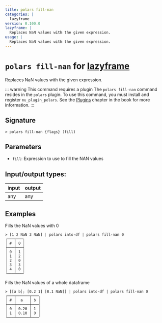 ```yaml
---
title: polars fill-nan
categories: |
  lazyframe
version: 0.100.0
lazyframe: |
  Replaces NaN values with the given expression.
usage: |
  Replaces NaN values with the given expression.
---
```

<!-- This file is automatically generated. Please edit the command in https://github.com/nushell/nushell instead. -->

# `polars fill-nan` for [lazyframe](/commands/categories/lazyframe.md)

<div class='command-title'>Replaces NaN values with the given expression.</div>

::: warning This command requires a plugin
The `polars fill-nan` command resides in the `polars` plugin.
To use this command, you must install and register `nu_plugin_polars`.
See the [Plugins](/book/plugins.html) chapter in the book for more information.
:::


## Signature

```> polars fill-nan {flags} (fill)```

## Parameters

 -  `fill`: Expression to use to fill the NAN values


## Input/output types:

| input | output |
| ----- | ------ |
| any   | any    |

## Examples

Fills the NaN values with 0
```nu
> [1 2 NaN 3 NaN] | polars into-df | polars fill-nan 0
╭───┬───╮
│ # │ 0 │
├───┼───┤
│ 0 │ 1 │
│ 1 │ 2 │
│ 2 │ 0 │
│ 3 │ 3 │
│ 4 │ 0 │
╰───┴───╯

```

Fills the NaN values of a whole dataframe
```nu
> [[a b]; [0.2 1] [0.1 NaN]] | polars into-df | polars fill-nan 0
╭───┬──────┬───╮
│ # │  a   │ b │
├───┼──────┼───┤
│ 0 │ 0.20 │ 1 │
│ 1 │ 0.10 │ 0 │
╰───┴──────┴───╯

```
